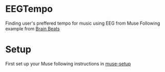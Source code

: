 # EEGTempo
Finding user's preffered tempo for music using EEG from Muse
Following example from [Brain Beats](https://labrosa.ee.columbia.edu/hamr_ismir2015/proceedings/doku.php?id=brainbeats)

# Setup
First set up your Muse following instructions in [muse-setup](/muse-setup/)
